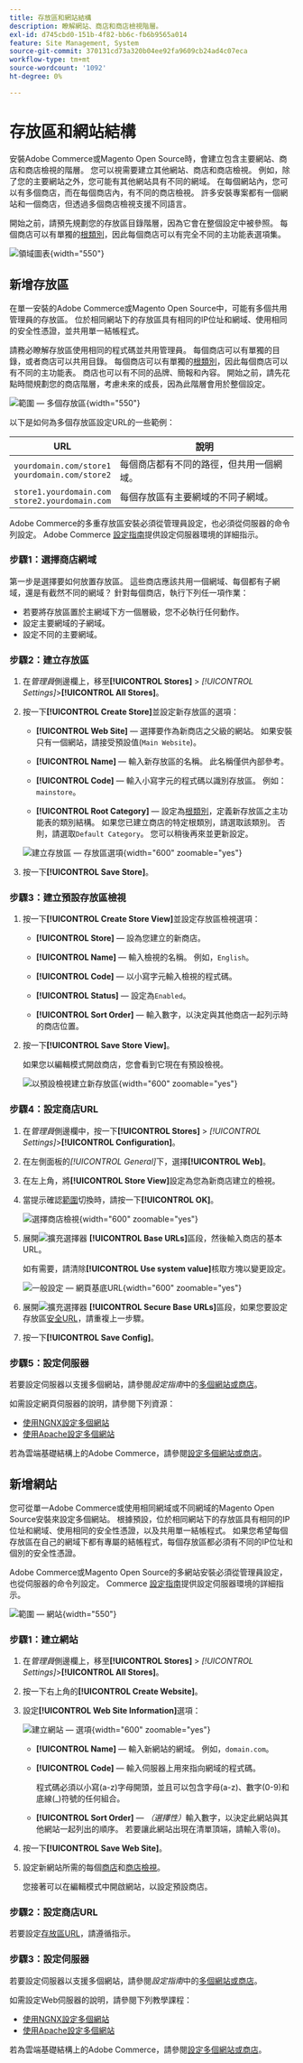 ```yaml
---
title: 存放區和網站結構
description: 瞭解網站、商店和商店檢視階層。
exl-id: d745cbd0-151b-4f82-bb6c-fb6b9565a014
feature: Site Management, System
source-git-commit: 370131cd73a320b04ee92fa9609cb24ad4c07eca
workflow-type: tm+mt
source-wordcount: '1092'
ht-degree: 0%

---
```


# 存放區和網站結構

安裝Adobe Commerce或Magento Open Source時，會建立包含主要網站、商店和商店檢視的階層。 您可以視需要建立其他網站、商店和商店檢視。 例如，除了您的主要網站之外，您可能有其他網站具有不同的網域。 在每個網站內，您可以有多個商店，而在每個商店內，有不同的商店檢視。 許多安裝專案都有一個網站和一個商店，但透過多個商店檢視支援不同語言。

開始之前，請預先規劃您的存放區目錄階層，因為它會在整個設定中被參照。 每個商店可以有單獨的[根類別](../catalog/category-root.md)，因此每個商店可以有完全不同的主功能表選項集。

![領域圖表](./assets/scope-multisite.svg){width="550"}

## 新增存放區

在單一安裝的Adobe Commerce或Magento Open Source中，可能有多個共用管理員的存放區。 位於相同網站下的存放區具有相同的IP位址和網域、使用相同的安全性憑證，並共用單一結帳程式。

請務必瞭解存放區使用相同的程式碼並共用管理員。 每個商店可以有單獨的目錄，或者商店可以共用目錄。 每個商店可以有單獨的[根類別](../catalog/category-root.md)，因此每個商店可以有不同的主功能表。 商店也可以有不同的品牌、簡報和內容。 開始之前，請先花點時間規劃您的商店階層，考慮未來的成長，因為此階層會用於整個設定。

![範圍 — 多個存放區](./assets/scope-multistore.svg){width="550"}

以下是如何為多個存放區設定URL的一些範例：

| URL | 說明 |
| --- | ----------- |
| `yourdomain.com/store1`<br>`yourdomain.com/store2` | 每個商店都有不同的路徑，但共用一個網域。 |
| `store1.yourdomain.com`<br>`store2.yourdomain.com` | 每個存放區有主要網域的不同子網域。 |

Adobe Commerce的多重存放區安裝必須從管理員設定，也必須從伺服器的命令列設定。 Adobe Commerce [設定指南](https://experienceleague.adobe.com/docs/commerce-operations/configuration-guide/multi-sites/ms-overview.html?lang=zh-Hant)提供設定伺服器環境的詳細指示。

### 步驟1：選擇商店網域

第一步是選擇要如何放置存放區。 這些商店應該共用一個網域、每個都有子網域，還是有截然不同的網域？ 針對每個商店，執行下列任一項作業：

- 若要將存放區置於主網域下方一個層級，您不必執行任何動作。
- 設定主要網域的子網域。
- 設定不同的主要網域。

### 步驟2：建立存放區

1. 在&#x200B;_管理員_&#x200B;側邊欄上，移至&#x200B;**[!UICONTROL Stores]** > _[!UICONTROL Settings]_>**[!UICONTROL All Stores]**。

1. 按一下&#x200B;**[!UICONTROL Create Store]**&#x200B;並設定新存放區的選項：

   - **[!UICONTROL Web Site]** — 選擇要作為新商店之父級的網站。 如果安裝只有一個網站，請接受預設值(`Main Website`)。

   - **[!UICONTROL Name]** — 輸入新存放區的名稱。 此名稱僅供內部參考。

   - **[!UICONTROL Code]** — 輸入小寫字元的程式碼以識別存放區。 例如： `mainstore`。

   - **[!UICONTROL Root Category]** — 設定為[根類別](../catalog/category-root.md)，定義新存放區之主功能表的類別結構。 如果您已建立商店的特定根類別，請選取該類別。 否則，請選取`Default Category`。 您可以稍後再來並更新設定。

   ![建立存放區 — 存放區選項](./assets/stores-all-store-information.png){width="600" zoomable="yes"}

1. 按一下&#x200B;**[!UICONTROL Save Store]**。

### 步驟3：建立預設存放區檢視

1. 按一下&#x200B;**[!UICONTROL Create Store View]**&#x200B;並設定存放區檢視選項：

   - **[!UICONTROL Store]** — 設為您建立的新商店。

   - **[!UICONTROL Name]** — 輸入檢視的名稱。 例如，`English`。

   - **[!UICONTROL Code]** — 以小寫字元輸入檢視的程式碼。

   - **[!UICONTROL Status]** — 設定為`Enabled`。

   - **[!UICONTROL Sort Order]** — 輸入數字，以決定與其他商店一起列示時的商店位置。

1. 按一下&#x200B;**[!UICONTROL Save Store View]**。

   如果您以編輯模式開啟商店，您會看到它現在有預設檢視。

   ![以預設檢視建立新存放區](./assets/new-store-default-view.png){width="600" zoomable="yes"}

### 步驟4：設定商店URL

1. 在&#x200B;_管理員_&#x200B;側邊欄中，按一下&#x200B;**[!UICONTROL Stores]** > _[!UICONTROL Settings]_>**[!UICONTROL Configuration]**。

1. 在左側面板的&#x200B;_[!UICONTROL General]_&#x200B;下，選擇&#x200B;**[!UICONTROL Web]**。

1. 在左上角，將&#x200B;**[!UICONTROL Store View]**&#x200B;設定為您為新商店建立的檢視。

1. 當提示確認[範圍](../getting-started/websites-stores-views.md#scope-settings)切換時，請按一下&#x200B;**[!UICONTROL OK]**。

   ![選擇商店檢視](./assets/create-store-config-view.png){width="600" zoomable="yes"}

1. 展開![擴充選擇器](../assets/icon-display-expand.png) **[!UICONTROL Base URLs]**&#x200B;區段，然後輸入商店的基本URL。

   如有需要，請清除&#x200B;**[!UICONTROL Use system value]**&#x200B;核取方塊以變更設定。

   ![一般設定 — 網頁基底URL](./assets/config-general-web-base-urls-clear-checkbox.png){width="600" zoomable="yes"}

1. 展開![擴充選擇器](../assets/icon-display-expand.png) **[!UICONTROL Secure Base URLs]**&#x200B;區段，如果您要設定存放區[安全URL](store-urls.md)，請重複上一步驟。

1. 按一下&#x200B;**[!UICONTROL Save Config]**。

### 步驟5：設定伺服器

若要設定伺服器以支援多個網站，請參閱&#x200B;_設定指南_&#x200B;中的[多個網站或商店](https://experienceleague.adobe.com/docs/commerce-operations/configuration-guide/multi-sites/ms-overview.html?lang=zh-Hant)。

如需設定網頁伺服器的說明，請參閱下列資源：

- [使用NGNX設定多個網站](https://experienceleague.adobe.com/docs/commerce-operations/configuration-guide/multi-sites/ms-nginx.html?lang=zh-Hant)
- [使用Apache設定多個網站](https://experienceleague.adobe.com/docs/commerce-operations/configuration-guide/multi-sites/ms-apache.html?lang=zh-Hant)

若為雲端基礎結構上的Adobe Commerce，請參閱[設定多個網站或商店](https://experienceleague.adobe.com/docs/commerce-cloud-service/user-guide/configure-store/multiple-sites.html?lang=zh-Hant)。

## 新增網站

您可從單一Adobe Commerce或使用相同網域或不同網域的Magento Open Source安裝來設定多個網站。 根據預設，位於相同網站下的存放區具有相同的IP位址和網域、使用相同的安全性憑證，以及共用單一結帳程式。 如果您希望每個存放區在自己的網域下都有專屬的結帳程式，每個存放區都必須有不同的IP位址和個別的安全性憑證。

Adobe Commerce或Magento Open Source的多網站安裝必須從管理員設定，也從伺服器的命令列設定。 Commerce [設定指南](https://experienceleague.adobe.com/docs/commerce-operations/configuration-guide/multi-sites/ms-overview.html?lang=zh-Hant)提供設定伺服器環境的詳細指示。

![範圍 — 網站](./assets/scope-multisite.svg){width="550"}

### 步驟1：建立網站

1. 在&#x200B;_管理員_&#x200B;側邊欄上，移至&#x200B;**[!UICONTROL Stores]** > _[!UICONTROL Settings]_>**[!UICONTROL All Stores]**。

1. 按一下右上角的&#x200B;**[!UICONTROL Create Website]**。

1. 設定&#x200B;**[!UICONTROL Web Site Information]**&#x200B;選項：

   ![建立網站 — 選項](./assets/create-website-info.png){width="600" zoomable="yes"}

   - **[!UICONTROL Name]** — 輸入新網站的網域。 例如，`domain.com`。

   - **[!UICONTROL Code]** — 輸入伺服器上用來指向網域的程式碼。

     程式碼必須以小寫(a-z)字母開頭，並且可以包含字母(a-z)、數字(0-9)和底線(_)符號的任何組合。

   - **[!UICONTROL Sort Order]** — _（選擇性）_&#x200B;輸入數字，以決定此網站與其他網站一起列出的順序。 若要讓此網站出現在清單頂端，請輸入零(`0`)。

1. 按一下&#x200B;**[!UICONTROL Save Web Site]**。

1. 設定新網站所需的每個[商店](#add-stores)和[商店檢視](store-views.md)。

   您接著可以在編輯模式中開啟網站，以設定預設商店。

### 步驟2：設定商店URL

若要設定[存放區URL](store-urls.md)，請遵循指示。

### 步驟3：設定伺服器

若要設定伺服器以支援多個網站，請參閱&#x200B;_設定指南_&#x200B;中的[多個網站或商店](https://experienceleague.adobe.com/docs/commerce-operations/configuration-guide/multi-sites/ms-overview.html?lang=zh-Hant)。

如需設定Web伺服器的說明，請參閱下列教學課程：

- [使用NGNX設定多個網站](https://experienceleague.adobe.com/docs/commerce-operations/configuration-guide/multi-sites/ms-nginx.html?lang=zh-Hant)
- [使用Apache設定多個網站](https://experienceleague.adobe.com/docs/commerce-operations/configuration-guide/multi-sites/ms-apache.html?lang=zh-Hant)

若為雲端基礎結構上的Adobe Commerce，請參閱[設定多個網站或商店](https://experienceleague.adobe.com/docs/commerce-cloud-service/user-guide/configure-store/multiple-sites.html?lang=zh-Hant)。
